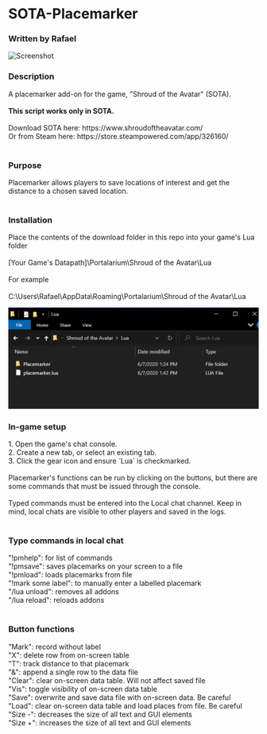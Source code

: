 # SOTA-Placemarker
### Written by Rafael

![Screenshot](placemarker_screenshot.png)
<h3>Description</h3>
A placemarker add-on for the game, "Shroud of the Avatar" (SOTA).
<br />
<br />
<b>This script works only in SOTA.</b>
<br />
<br />
Download SOTA here: https://www.shroudoftheavatar.com/ <br />
Or from Steam here: https://store.steampowered.com/app/326160/ <br />
<br />
<h3>Purpose</h3>
Placemarker allows players to save locations of interest and get the distance to a chosen saved location.
<br />
<br />
<h3>Installation</h3>
Place the contents of the download folder in this repo into your game's Lua folder<br />
<br />
[Your Game's Datapath]\Portalarium\Shroud of the Avatar\Lua
<br />
<br />
For example<br />
<br />
C:\Users\Rafael\AppData\Roaming\Portalarium\Shroud of the Avatar\Lua
<br />

![folderexample](lua_folder.PNG)
<h3> In-game setup </h3>
1. Open the game's chat console.<br />
2. Create a new tab, or select an existing tab.<br />
3. Click the gear icon and ensure `Lua` is checkmarked.<br />
<br />
Placemarker's functions can be run by clicking on the buttons, but there are some commands that must be issued through the console.<br />
<br />
Typed commands must be entered into the Local chat channel. Keep in mind, local chats are visible to other players and saved in the logs.<br />
<br />
<h3>Type commands in local chat</h3>
"!pmhelp": for list of commands<br />
"!pmsave": saves placemarks on your screen to a file<br />
"!pmload": loads placemarks from file<br />
"!mark some label": to manually enter a labelled placemark<br />
"/lua unload": removes all addons<br />
"/lua reload": reloads addons<br />
<br />
<h3>Button functions</h3>
"Mark": record without label<br />
"X": delete row from on-screen table<br />
"T": track distance to that placemark<br />
"&": append a single row to the data file<br />
"Clear": clear on-screen data table. Will not affect saved file<br />
"Vis": toggle visibility of on-screen data table<br />
"Save": overwrite and save data file with on-screen data. Be careful<br />
"Load": clear on-screen data table and load places from file. Be careful<br />
"Size -": decreases the size of all text and GUI elements<br />
"Size +": increases the size of all text and GUI elements<br />
